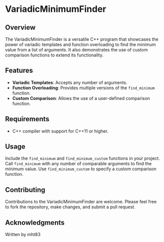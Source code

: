 # VariadicMinimumFinder

## Overview
The VariadicMinimumFinder is a versatile C++ program that showcases the power of variadic templates and function overloading to find the minimum value from a list of arguments. It also demonstrates the use of custom comparison functions to extend its functionality.

## Features
- **Variadic Templates**: Accepts any number of arguments.
- **Function Overloading**: Provides multiple versions of the `find_minimum` function.
- **Custom Comparison**: Allows the use of a user-defined comparison function.

## Requirements
- C++ compiler with support for C++11 or higher.

## Usage
Include the `find_minimum` and `find_minimum_custom` functions in your project. Call `find_minimum` with any number of comparable arguments to find the minimum value. Use `find_minimum_custom` to specify a custom comparison function.

## Contributing
Contributions to the VariadicMinimumFinder are welcome. Please feel free to fork the repository, make changes, and submit a pull request.

## Acknowledgments
Written by mht83
